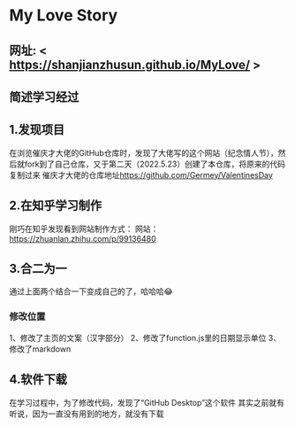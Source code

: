 # My Love Story

## 网址: < https://shanjianzhusun.github.io/MyLove/ >

## 简述学习经过

## 1.发现项目

在浏览催庆才大佬的GitHub仓库时，发现了大佬写的这个网站（纪念情人节），然后就fork到了自己仓库，又于第二天（2022.5.23）创建了本仓库，将原来的代码复制过来
催庆才大佬的仓库地址<https://github.com/Germey/ValentinesDay>

## 2.在知乎学习制作

刚巧在知乎发现看到网站制作方式：
网站：<https://zhuanlan.zhihu.com/p/99136480>

## 3.合二为一

通过上面两个结合一下变成自己的了，哈哈哈😂

### 修改位置

1、修改了主页的文案（汉字部分）
2、修改了function.js里的日期显示单位
3、修改了markdown

## 4.软件下载

在学习过程中，为了修改代码，发现了“GitHub Desktop”这个软件
其实之前就有听说，因为一直没有用到的地方，就没有下载
